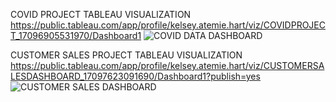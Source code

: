 COVID PROJECT TABLEAU VISUALIZATION
https://public.tableau.com/app/profile/kelsey.atemie.hart/viz/COVIDPROJECT_17096905531970/Dashboard1
![COVID DATA DASHBOARD](https://github.com/keelsey/Portfolio-Project/assets/72915526/9863989d-42d9-4a9a-a531-a0e3b281b99d)

CUSTOMER SALES PROJECT TABLEAU VISUALIZATION
https://public.tableau.com/app/profile/kelsey.atemie.hart/viz/CUSTOMERSALESDASHBOARD_17097623091690/Dashboard1?publish=yes
![CUSTOMER SALES DASHBOARD](https://github.com/keelsey/Portfolio-Project/assets/72915526/bee492e1-111c-4d52-8008-83f557492e80)
